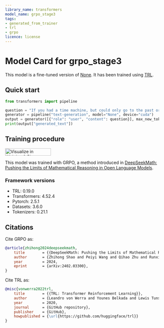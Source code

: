 ```yaml
---
library_name: transformers
model_name: grpo_stage3
tags:
- generated_from_trainer
- trl
- grpo
licence: license
---
```


# Model Card for grpo_stage3

This model is a fine-tuned version of [None](https://huggingface.co/None).
It has been trained using [TRL](https://github.com/huggingface/trl).

## Quick start

```python
from transformers import pipeline

question = "If you had a time machine, but could only go to the past or the future once and never return, which would you choose and why?"
generator = pipeline("text-generation", model="None", device="cuda")
output = generator([{"role": "user", "content": question}], max_new_tokens=128, return_full_text=False)[0]
print(output["generated_text"])
```

## Training procedure

[<img src="https://raw.githubusercontent.com/wandb/assets/main/wandb-github-badge-28.svg" alt="Visualize in Weights & Biases" width="150" height="24"/>](https://wandb.ai/shyamsridhar-wandb/huggingface/runs/g5fgxkds) 


This model was trained with GRPO, a method introduced in [DeepSeekMath: Pushing the Limits of Mathematical Reasoning in Open Language Models](https://huggingface.co/papers/2402.03300).

### Framework versions

- TRL: 0.19.0
- Transformers: 4.52.4
- Pytorch: 2.5.1
- Datasets: 3.6.0
- Tokenizers: 0.21.1

## Citations

Cite GRPO as:

```bibtex
@article{zhihong2024deepseekmath,
    title        = {{DeepSeekMath: Pushing the Limits of Mathematical Reasoning in Open Language Models}},
    author       = {Zhihong Shao and Peiyi Wang and Qihao Zhu and Runxin Xu and Junxiao Song and Mingchuan Zhang and Y. K. Li and Y. Wu and Daya Guo},
    year         = 2024,
    eprint       = {arXiv:2402.03300},
}

```

Cite TRL as:
    
```bibtex
@misc{vonwerra2022trl,
	title        = {{TRL: Transformer Reinforcement Learning}},
	author       = {Leandro von Werra and Younes Belkada and Lewis Tunstall and Edward Beeching and Tristan Thrush and Nathan Lambert and Shengyi Huang and Kashif Rasul and Quentin Gallou{\'e}dec},
	year         = 2020,
	journal      = {GitHub repository},
	publisher    = {GitHub},
	howpublished = {\url{https://github.com/huggingface/trl}}
}
```